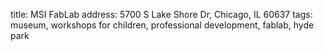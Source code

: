 title: MSI FabLab
address: 5700 S Lake Shore Dr, Chicago, IL 60637
tags: museum, workshops for children, professional development, fablab, hyde park